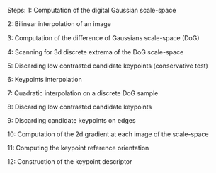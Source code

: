 Steps:
 1: Computation of the digital Gaussian scale-space 
 
 2: Bilinear interpolation of an image
 
 3: Computation of the diﬀerence of Gaussians scale-space (DoG)
 
 4: Scanning for 3d discrete extrema of the DoG scale-space 
 
 5: Discarding low contrasted candidate keypoints (conservative test) 
 
 6: Keypoints interpolation 
 
 7: Quadratic interpolation on a discrete DoG sample 
 
 8: Discarding low contrasted candidate keypoints 
 
 9: Discarding candidate keypoints on edges 
 
 10: Computation of the 2d gradient at each image of the scale-space 
 
 11: Computing the keypoint reference orientation 
 
 12: Construction of the keypoint descriptor 

